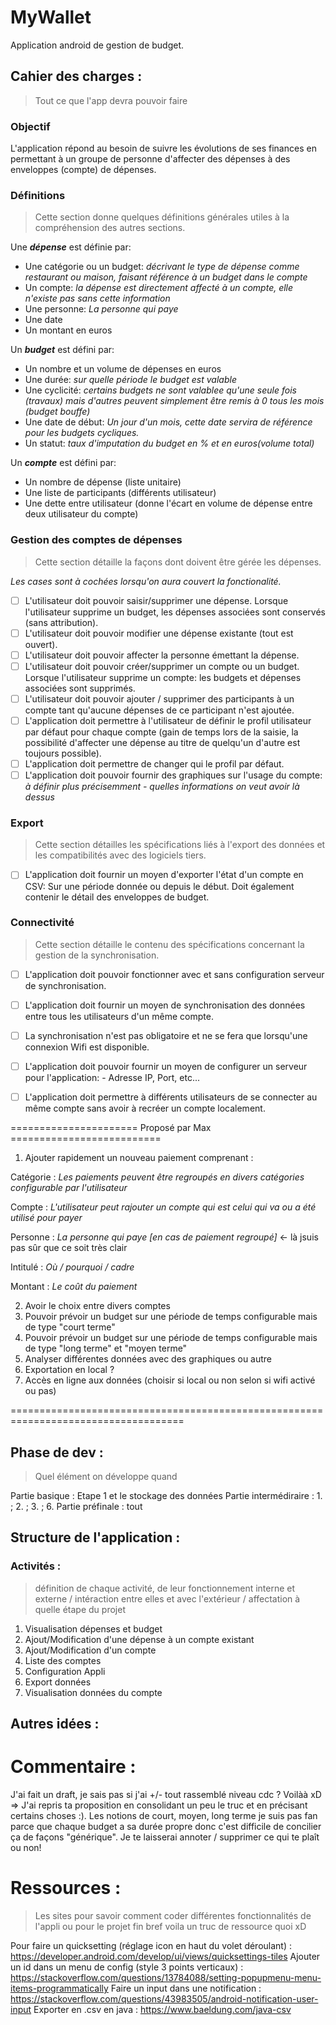 # MyWallet

Application android de gestion de budget.

## Cahier des charges :
> Tout ce que l'app devra pouvoir faire

### Objectif
L'application répond au besoin de suivre les évolutions de ses finances en permettant à un groupe de personne d'affecter des dépenses à des enveloppes (compte) de dépenses.

### Définitions
> Cette section donne quelques définitions générales utiles à la compréhension des autres sections.

 Une *__dépense__* est définie par:
 - Une catégorie ou un budget: *décrivant le type de dépense comme restaurant ou maison, faisant référence à un budget dans le compte*
 - Un compte: *la dépense est directement affecté à un compte, elle n'existe pas sans cette information*
 - Une personne: *La personne qui paye*
 - Une date
 - Un montant en euros


 Un *__budget__* est défini par:
 - Un nombre et un volume de dépenses en euros
 - Une durée: *sur quelle période le budget est valable*
 - Une cyclicité: *certains budgets ne sont valablee qu'une seule fois (travaux) mais d'autres peuvent simplement être remis à 0 tous les mois (budget bouffe)*
 - Une date de début: *Un jour d'un mois, cette date servira de référence pour les budgets cycliques.*
 - Un statut: *taux d'imputation du budget en % et en euros(volume total)*


 Un *__compte__* est défini par:
 - Un nombre de dépense (liste unitaire)
 - Une liste de participants (différents utilisateur)
 - Une dette entre utilisateur (donne l'écart en volume de dépense entre deux utilisateur du compte)


### Gestion des comptes de dépenses
> Cette section détaille la façons dont doivent être gérée les dépenses.

*Les cases sont à cochées lorsqu'on aura couvert la fonctionalité.*
- [ ] L'utilisateur doit pouvoir saisir/supprimer une dépense.
      Lorsque l'utilisateur supprime un budget, les dépenses associées sont conservés (sans attribution).
- [ ] L'utilisateur doit pouvoir modifier une dépense existante (tout est ouvert).
- [ ] L'utilisateur doit pouvoir affecter la personne émettant la dépense.
- [ ] L'utilisateur doit pouvoir créer/supprimer un compte ou un budget.
      Lorsque l'utilisateur supprime un compte: les budgets et dépenses associées sont supprimés.
- [ ] L'utilisateur doit pouvoir ajouter / supprimer des participants à un compte tant qu'aucune dépenses de ce participant n'est ajoutée.
- [ ] L'application doit permettre à l'utilisateur de définir le profil utilisateur par défaut pour chaque compte (gain de temps lors de la saisie, la possibilité d'affecter une dépense au titre de quelqu'un d'autre est toujours possible).
- [ ] L'application doit permettre de changer qui le profil par défaut.
- [ ] L'application doit pouvoir fournir des graphiques sur l'usage du compte:
      *à définir plus précisemment - quelles informations on veut avoir là dessus*

### Export
> Cette section détailles les spécifications liés à l'export des données et les compatibilités avec des logiciels tiers.

- [ ] L'application doit fournir un moyen d'exporter l'état d'un compte en CSV:
      Sur une période donnée ou depuis le début.
      Doit également contenir le détail des enveloppes de budget.


### Connectivité
> Cette section détaille le contenu des spécifications concernant la gestion de la synchronisation.

- [ ] L'application doit pouvoir fonctionner avec et sans configuration serveur de synchronisation.
- [ ] L'application doit fournir un moyen de synchronisation des données entre tous les utilisateurs d'un même compte.
- [ ] La synchronisation n'est pas obligatoire et ne se fera que lorsqu'une connexion Wifi est disponible.
- [ ] L'application doit pouvoir fournir un moyen de configurer un serveur pour l'application:
      - Adresse IP, Port, etc...
- [ ] L'application doit permettre à différents utilisateurs de se connecter au même compte sans avoir à recréer un compte localement.



====================== Proposé par Max ==========================

1. Ajouter rapidement un nouveau paiement comprenant :
  
  
  
  Catégorie : *Les paiements peuvent être regroupés en divers catégories configurable par l'utilisateur*
  
  Compte : *L'utilisateur peut rajouter un compte qui est celui qui va ou a été utilisé pour payer*
  
  Personne : *La personne qui paye [en cas de paiement regroupé]* <- là jsuis pas sûr que ce soit très clair
  
  Intitulé : *Où / pourquoi / cadre*
  
  Montant : *Le coût du paiement*
  
  
2. Avoir le choix entre divers comptes
3. Pouvoir prévoir un budget sur une période de temps configurable mais de type "court terme"
4. Pouvoir prévoir un budget sur une période de temps configurable mais de type "long terme" et "moyen terme"
5. Analyser différentes données avec des graphiques ou autre
6. Exportation en local ?
7. Accès en ligne aux données (choisir si local ou non selon si wifi activé ou pas)

====================================================================================

## Phase de dev :
> Quel élément on développe quand

Partie basique : Etape 1 et le stockage des données
Partie intermédiraire : 1. ; 2. ; 3. ; 6.
Partie préfinale : tout


## Structure de l'application :

### Activités :
> définition de chaque activité, de leur fonctionnement interne et externe / intéraction entre elles et avec l'extérieur / affectation à quelle étape du projet

1. Visualisation dépenses et budget
2. Ajout/Modification d'une dépense à un compte existant
3. Ajout/Modification d'un compte
4. Liste des comptes
5. Configuration Appli
6. Export données
7. Visualisation données du compte


## Autres idées :

# Commentaire :

J'ai fait un draft, je sais pas si j'ai +/- tout rassemblé niveau cdc ?
Voilàà xD
=> J'ai repris ta proposition en consolidant un peu le truc et en précisant certains choses :). Les notions de court, moyen, long terme je suis pas fan parce que chaque budget a sa durée propre donc c'est difficile de concilier ça de façons "générique". Je te laisserai annoter / supprimer ce qui te plaît ou non!

# Ressources :
> Les sites pour savoir comment coder différentes fonctionnalités de l'appli ou pour le projet fin bref voila un truc de ressource quoi xD


Pour faire un quicksetting (réglage icon en haut du volet déroulant) : https://developer.android.com/develop/ui/views/quicksettings-tiles
Ajouter un id dans un menu de config (style 3 points verticaux) : https://stackoverflow.com/questions/13784088/setting-popupmenu-menu-items-programmatically
Faire un input dans une notification : https://stackoverflow.com/questions/43983505/android-notification-user-input
Exporter en .csv en java : https://www.baeldung.com/java-csv

